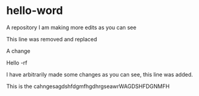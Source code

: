 # hello-word
A repository
I am making more edits as you can see

This line was removed and replaced

A change

Hello -rf

I have arbitrarily made some changes as you can see, this line was added.


This is the cahngesagdshfdgmfhgdhrgseawrWAGDSHFDGNMFH